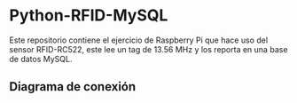 # Python-RFID-MySQL
Este repositorio contiene el ejercicio de Raspberry Pi que hace uso del sensor RFID-RC522, este lee un tag de 13.56 MHz y los reporta en una base de datos MySQL.

## Diagrama de conexión
